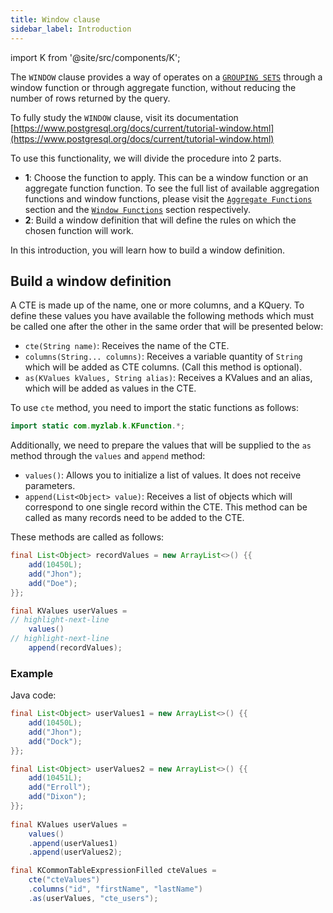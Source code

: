 ```yaml
---
title: Window clause
sidebar_label: Introduction
---
```


import K from '@site/src/components/K';

The `WINDOW` clause provides a way of operates on a [`GROUPING SETS`](/docs/select-statement/group-by/grouping-sets/introduction) through a window function or through aggregate function, without reducing the number of rows returned by the query.

To fully study the `WINDOW` clause, visit its documentation [https://www.postgresql.org/docs/current/tutorial-window.html](https://www.postgresql.org/docs/current/tutorial-window.html)

To use this functionality, we will divide the procedure into 2 parts.

- **1**: Choose the function to apply. This can be a window function or an aggregate function function. To see the full list of available aggregation functions and window functions, please visit the [`Aggregate Functions`](/docs/sql-functions/aggregate-functions/introduction) section and the [`Window Functions`](/docs/sql-functions/window-functions/introduction) section respectively.
- **2**: Build a window definition that will define the rules on which the chosen function will work.

In this introduction, you will learn how to build a window definition.

## Build a window definition

A CTE is made up of the name, one or more columns, and a KQuery. To define these values you have available the following methods which must be called one after the other in the same order that will be presented below:

- `cte(String name)`: Receives the name of the CTE.
- `columns(String... columns)`: Receives a variable quantity of `String` which will be added as CTE columns. (Call this method is optional).
- `as(KValues kValues, String alias)`: Receives a KValues and an alias, which will be added as values in the CTE.

To use `cte` method, you need to import the static functions as follows:

```java
import static com.myzlab.k.KFunction.*;
```

Additionally, we need to prepare the values that will be supplied to the `as` method through the `values` and `append` method:

- `values()`: Allows you to initialize a list of values. It does not receive parameters.
- `append(List<Object> value)`: Receives a list of objects which will correspond to one single record within the CTE. This method can be called as many records need to be added to the CTE.

These methods are called as follows:

```java
final List<Object> recordValues = new ArrayList<>() {{
    add(10450L);
    add("Jhon");
    add("Doe");
}};

final KValues userValues =
// highlight-next-line
    values()
// highlight-next-line
    append(recordValues);
```

### Example

Java code:

```java
final List<Object> userValues1 = new ArrayList<>() {{
    add(10450L);
    add("Jhon");
    add("Dock");
}};

final List<Object> userValues2 = new ArrayList<>() {{
    add(10451L);
    add("Erroll");
    add("Dixon");
}};
    
final KValues userValues = 
    values()
    .append(userValues1)
    .append(userValues2);

final KCommonTableExpressionFilled cteValues = 
    cte("cteValues")
    .columns("id", "firstName", "lastName")
    .as(userValues, "cte_users");
```